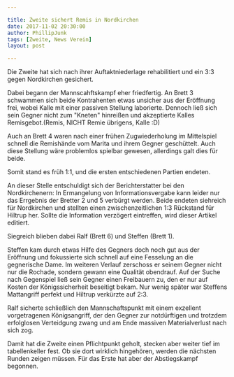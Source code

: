 ```yaml
---

title: Zweite sichert Remis in Nordkirchen
date: 2017-11-02 20:30:00
author: PhillipJunk
tags: [Zweite, News Verein]
layout: post

---
```

Die Zweite hat sich nach ihrer Auftaktniederlage rehabilitiert und ein 3:3 gegen Nordkirchen gesichert.
<!-- continue -->
Dabei begann der Mannscahftskampf eher friedfertig. An Brett 3 schwammen sich beide Kontrahenten etwas unsicher aus der Eröffnung frei, wobei Kalle mit einer passiven Stellung laborierte. Dennoch ließ sich sein Gegner nicht zum "Kneten" hinreißen und akzeptierte Kalles Remisgebot.(Remis, NICHT Remie übrigens, Kalle :D)

Auch an Brett 4 waren nach einer frühen Zugwiederholung im Mittelspiel schnell die Remishände vom Marita und ihrem Gegner geschüttelt. Auch diese Stellung wäre problemlos spielbar gewesen, allerdings galt dies für beide. 

Somit stand es früh 1:1, und die ersten entschiedenen Partien endeten. 

An dieser Stelle entschuldigt sich der Berichterstatter bei den Nordkirchenern: In Ermangelung von Informationsvergabe kann leider nur das Errgebnis der Bretter 2 und 5 verbürgt werden. Beide endeten siehreich für Nordkirchen und stellten einen zwischenzeitlichen 1:3 Rückstand für Hiltrup her. Sollte die Information verzögert eintreffen, wird dieser Artikel editiert.

Siegreich blieben dabei Ralf (Brett 6) und Steffen (Brett 1).

Steffen kam durch etwas Hilfe des Gegners doch noch gut aus der Eröffnung und fokussierte sich schnell auf eine Fesselung an die gegnerische Dame. Im weiteren Verlauf zerschoss er seinem Gegner nicht nur die Rochade, sondern gewann eine Qualität obendrauf. Auf der Suche nach Gegenspiel ließ sein Gegner einen Freibauern zu, den er nur auf Kosten der Königssicherheit beseitigt bekam. Nur wenig später war Steffens Mattangriff perfekt und Hiltrup verkürzte auf 2:3.

Ralf sicherte schließlich den Mannschaftspunkt mit einem exzellent vorgetragenen Königsangriff, der den Gegner zur notdürftigen und trotzdem erfolglosen Verteidgung zwang und am Ende massiven Materialverlust nach sich zog.

Damit hat die Zweite einen Pflichtpunkt geholt, stecken aber weiter tief im tabellenkeller fest. Ob sie dort wirklich hingehören, werden die nächsten Runden zeigen müssen. Für das Erste hat aber der Abstiegskampf begonnen.
